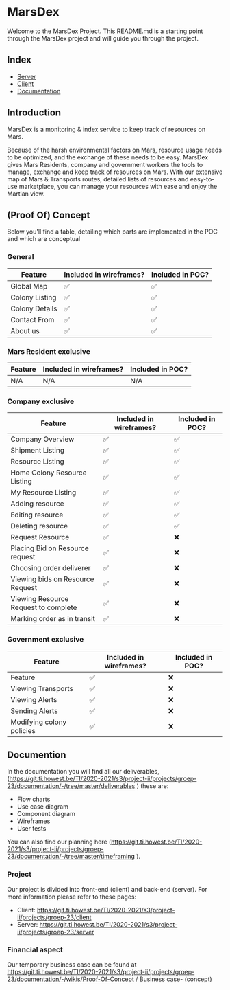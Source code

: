 # MarsDex
Welcome to the MarsDex Project. This README.md is a starting point through the MarsDex project and will guide you through the project.
## Index
* [Server](https://git.ti.howest.be/TI/2020-2021/s3/project-ii/projects/groep-23/server)
* [Client](https://git.ti.howest.be/TI/2020-2021/s3/project-ii/projects/groep-23/client)
* [Documentation](https://git.ti.howest.be/TI/2020-2021/s3/project-ii/projects/groep-23/documentation)
## Introduction
MarsDex is a monitoring & index service to keep track of resources on Mars. 

Because of the harsh environmental factors on Mars, resource usage needs to be optimized, and the exchange of these needs to be easy.
MarsDex gives Mars Residents, company and government workers the tools to manage, exchange and keep track of resources on Mars.
With our extensive map of Mars & Transports routes, detailed lists of resources and easy-to-use marketplace, you can manage your resources with ease and enjoy the Martian view.

## (Proof Of) Concept
Below you'll find a table, detailing which parts are implemented in the POC and which are conceptual
### General
|Feature|Included in wireframes?|Included in POC?|
|---|---|---|
|Global Map|✅|✅|
|Colony Listing|✅|✅|
|Colony Details|✅|✅|
|Contact From|✅|✅|
|About us|✅|✅|
### Mars Resident exclusive
|Feature|Included in wireframes?|Included in POC?|
|---|---|---|
|N/A|N/A|N/A|
### Company exclusive
|Feature|Included in wireframes?|Included in POC?|
|---|---|---|
|Company Overview|✅|✅|
|Shipment Listing|✅|✅|
|Resource Listing|✅|✅|
|Home Colony Resource Listing|✅|✅|
|My Resource Listing|✅|✅|
|Adding resource|✅|✅|
|Editing resource|✅|✅|
|Deleting resource|✅|✅|
|Request Resource|✅|❌|
|Placing Bid on Resource request|✅|❌|
|Choosing order deliverer|✅|❌|
|Viewing bids on Resource Request|✅|❌|
|Viewing Resource Request to complete|✅|❌|
|Marking order as in transit|✅|❌|
### Government exclusive
|Feature|Included in wireframes?|Included in POC?|
|---|---|---|
|Feature|✅|❌|
|Viewing Transports|✅|❌|
|Viewing Alerts|✅|❌|
|Sending Alerts|✅|❌|
|Modifying colony policies|✅|❌|
## Documention
In the documentation you will find all our deliverables, (https://git.ti.howest.be/TI/2020-2021/s3/project-ii/projects/groep-23/documentation/-/tree/master/deliverables ) these are:
- Flow charts
- Use case diagram
- Component diagram
- Wireframes
- User tests

You can also find our planning here (https://git.ti.howest.be/TI/2020-2021/s3/project-ii/projects/groep-23/documentation/-/tree/master/timeframing ).

### Project
Our project is divided into front-end (client) and back-end (server).
For more information please refer to these pages:
- Client: https://git.ti.howest.be/TI/2020-2021/s3/project-ii/projects/groep-23/client
- Server: https://git.ti.howest.be/TI/2020-2021/s3/project-ii/projects/groep-23/server

### Financial aspect
Our temporary business case can be found at https://git.ti.howest.be/TI/2020-2021/s3/project-ii/projects/groep-23/documentation/-/wikis/Proof-Of-Concept / Business case- (concept)
